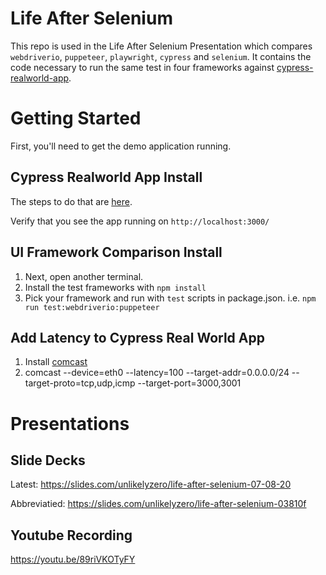 # Life After Selenium
This repo is used in the Life After Selenium Presentation which compares `webdriverio`, `puppeteer`, `playwright`, `cypress` and `selenium`. It contains the code necessary to run the same test in four frameworks against [cypress-realworld-app](https://github.com/cypress-io/cypress-realworld-app). 

# Getting Started
First, you'll need to get the demo application running. 

## Cypress Realworld App Install
The steps to do that are [here](https://github.com/cypress-io/cypress-realworld-app#getting-started). 

Verify that you see the app running on `http://localhost:3000/`

## UI Framework Comparison Install
1. Next, open another terminal.
2. Install the test frameworks with `npm install`
3. Pick your framework and run with `test` scripts in package.json. i.e. `npm run test:webdriverio:puppeteer`

## Add Latency to Cypress Real World App
1. Install [comcast](https://github.com/tylertreat/comcast)
2. comcast --device=eth0 --latency=100 --target-addr=0.0.0.0/24 --target-proto=tcp,udp,icmp --target-port=3000,3001

# Presentations
## Slide Decks
Latest: https://slides.com/unlikelyzero/life-after-selenium-07-08-20

Abbreviatied: https://slides.com/unlikelyzero/life-after-selenium-03810f
## Youtube Recording
https://youtu.be/89riVKOTyFY
